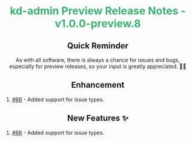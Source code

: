 <h1 align="center" style="color: mediumseagreen;font-weight: bold;">
kd-admin Preview Release Notes - v1.0.0-preview.8
</h1>

<h2 align="center" style="font-weight: bold;">Quick Reminder</h2>

<div align="center">

As with all software, there is always a chance for issues and bugs, especially for preview releases, so your input is greatly appreciated. 🙏🏼
</div>

<h2 align="center" style="font-weight: bold;">Enhancement</h2>

1. [#66](https://github.com/KinsonDigital/kd-admin/issues/66) - Added support for issue types.

<h2 align="center" style="font-weight: bold;">New Features ✨</h2>

1. [#66](https://github.com/KinsonDigital/kd-admin/issues/66) - Added support for issue types.
